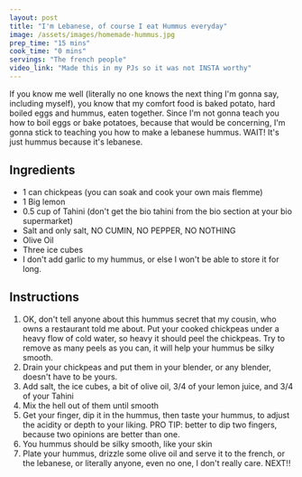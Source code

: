 ```yaml
---
layout: post
title: "I'm Lebanese, of course I eat Hummus everyday"
image: /assets/images/homemade-hummus.jpg
prep_time: "15 mins"
cook_time: "0 mins"
servings: "The french people"
video_link: "Made this in my PJs so it was not INSTA worthy"
---
```


If you know me well (literally no one knows the next thing I'm gonna say, including myself), you know that my comfort food is baked potato, hard boiled eggs and hummus, eaten together. Since I'm not gonna teach you how to boil eggs or bake potatoes, because that would be concerning, I'm gonna stick to teaching you how to make a lebanese hummus. WAIT! It's just hummus because it's lebanese. 

## Ingredients

* 1 can chickpeas (you can soak and cook your own mais flemme)
* 1 Big lemon
* 0.5 cup of Tahini (don't get the bio tahini from the bio section at your bio supermarket)
* Salt and only salt, NO CUMIN, NO PEPPER, NO NOTHING
* Olive Oil
* Three ice cubes
* I don't add garlic to my hummus, or else I won't be able to store it for long. 


## Instructions

1. OK, don't tell anyone about this hummus secret that my cousin, who owns a restaurant told me about. Put your cooked chickpeas under a heavy flow of cold water, so heavy it should peel the chickpeas. Try to remove as many peels as you can, it will help your hummus be silky smooth. 
2. Drain your chickpeas and put them in your blender, or any blender, doesn't have to be yours.
3. Add salt, the ice cubes, a bit of olive oil, 3/4 of your lemon juice, and 3/4 of your Tahini
4. Mix the hell out of them until smooth
5. Get your finger, dip it in the hummus, then taste your hummus, to adjust the acidity or depth to your liking. PRO TIP: better to dip two fingers, because two opinions are better than one.
6. You hummus should be silky smooth, like your skin
7. Plate your hummus, drizzle some olive oil and serve it to the french, or the lebanese, or literally anyone, even no one, I don't really care. NEXT!!




